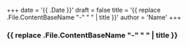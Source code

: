 +++
date = '{{ .Date }}'
draft = false
title = '{{ replace .File.ContentBaseName "-" " " | title }}'
author = 'Name'
+++

### {{ replace .File.ContentBaseName "-" " " | title }}